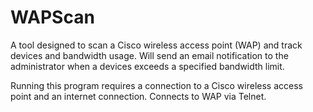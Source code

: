 # WAPScan

A tool designed to scan a Cisco wireless access point (WAP) and track devices and bandwidth usage. Will send an email notification to the administrator when a devices exceeds a specified bandwidth limit.

Running this program requires a connection to a Cisco wireless access point and an internet connection. Connects to WAP via Telnet.
